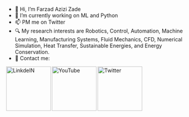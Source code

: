 - 👋 Hi, I’m Farzad Azizi Zade
- 🌱 I’m currently working on ML and Python
- 📫 PM me on Twitter
- 🔍 My research interests are Robotics, Control, Automation, Machine Learning, Manufacturing Systems, Fluid Mechanics, CFD, Numerical Simulation, Heat Transfer, Sustainable Energies, and Energy Conservation.
- 🔗 Contact me:

<a target="_blank" href="https://www.linkedin.com/in/farzad-azizi-zade-a92749197/">
  <img align="left" alt="LinkdeIN" width="120px" src="https://img.shields.io/badge/LinkedIn-0077B5?style=for-the-badge&logo=linkedin&logoColor=white" />
</a>
<a target="_blank" href="https://www.youtube.com/channel/UCLtG2lKK6xNM8diqsiL4Wcw">
  <img align="left" alt="YouTube" width="120px" src="https://img.shields.io/badge/YouTube-FF0000?style=for-the-badge&logo=youtube&logoColor=white" />
</a>
<a target="_blank" href="https://twitter.com/FarzadAzizizade">
  <img align="left" alt="Twitter" width="120px" src="https://img.shields.io/badge/Twitter-1DA1F2?style=for-the-badge&logo=twitter&logoColor=white" />
</a>
